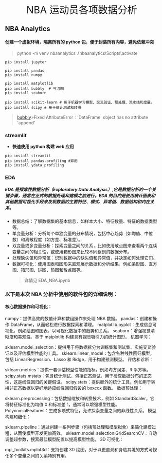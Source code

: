 <div align='center'><font size='6'>NBA 运动员各项数据分析</font></div>

## NBA Analytics

#### 创建一个虚拟环境，隔离所有的 python 包，便于封装所有内容，避免依赖冲突

> python -m venv nbaanalytics
> .\nbaanalytics\Scripts\activate

```
pip install jupyter

pip install pandas
pip install numpy

pip install matplotlib
pip install bubbly  # 气泡图
pip install seaborn

pip install scikit-learn # 用于机器学习模型、交叉验证、预处理、流水线和度量。
pip install scipy # 用于统计测试和转换
```

> [bubbly](https://github.com/AashitaK/bubbly/pull/4/commits/6fb8dfe2ead180d644c96920b87e100951bca44b)>Fixed AttributeError：'DataFrame' object has no attribute 'append'

### streamlit

- **快速使用 python 构建 web 应用**

```
pip install streamlit
pip install pandas-profiling #弃用
pip install ydata_profiling
```

### EDA

##### EDA 是探索性数据分析（Exploratory Data Analysis）,它是数据分析的一个关键步骤，通常在正式的数据处理和建模之前进行。EDA 的目的是使用统计图表和其他数据可视化手段来发现数据的主要特征、模式、异常值、数据结构和内在关系。

- 数据总结：了解数据集的基本信息，如样本大小、特征数量、特征的数据类型等。
- 单变量分析：分析每个单独变量的分布情况，包括中心趋势（如均值、中位数）和离散程度（如方差、标准差）。
- 双变量或多变量分析：探索变量之间的关系，比如使用散点图来查看两个连续变量之间的相关性，或使用箱形图来比较不同组别的数据分布。
- 处理缺失值和异常值：识别数据中的缺失值和异常值，并决定如何处理它们。
- 数据可视化：使用图表和图形来直观展示数据和分析结果，例如条形图、直方图、箱形图、饼图、热图和散点图等。
  > 详情见 EDA_NBA.ipynb

### 以下是本次 NBA 分析中使用的软件包的详细说明：

#### 核心数据操作和可视化：

numpy：提供高效的数值计算和数组操作来处理 NBA 数据。
pandas：创建和操作 DataFrame，从而轻松进行数据探索和清理。
matplotlib.pyplot：生成信息可视化，例如绘图和图表，以可视化数据中的趋势和关系。
seaborn：增强视觉清晰度和美观性，基于 matplotlib 构建具有视觉吸引力的统计图形。
机器学习：

sklearn.model_selection：提供用于将数据拆分为训练集和测试集、实施交叉验证以及评估模型性能的工具。
sklearn.linear_model：包含各种线性回归模型，包括 LinearRegression、Lasso 和 Ridge，用于构建预测模型。
评估和诊断：

sklearn.metrics：提供一套评估模型性能的指标，例如均方误差、R 平方等。
scipy.stats.mstats：包含统计测试，包括正态测试，用于检查数据分布的正态性，这是线性回归的关键假设。
scipy.stats：提供额外的统计工具，例如用于转换非正态数据以更好地适应线性回归假设的 boxcox 函数。
数据预处理：

sklearn.preprocessing：包括数据缩放和转换技术，例如 StandardScaler，它将特征标准化为均值 0 和标准差 1，通常可以增强模型性能。
PolynomialFeatures：生成多项式特征，允许探索变量之间的非线性关系。
模型构建和细化：

sklearn.pipeline：通过创建一系列步骤（包括预处理和模型拟合）来简化建模过程，从而使模型开发更加高效。
sklearn.model_selection.GridSearchCV：自动调整超参数，搜索最佳模型配置以提高模型性能。
3D 可视化：

mpl_toolkits.mplot3d：支持创建 3D 绘图，对于以更直观和身临其境的方式可视化多个变量之间的关系特别有用。
